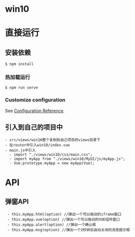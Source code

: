 # win10

# 直接运行
## 安装依赖
```
$ npm install
```

### 热加载运行
```
$ npm run serve
```

### Customize configuration
See [Configuration Reference](https://cli.vuejs.org/config/).

## 引入到自己的项目中
```
- src/views/win10整个复制到自己项目的views目录下
- 在router中引入win10/index.vue
- main.js中引入
  - import "./views/win10/css/main.css";
  - import myApp from "./views/win10/MyUI/js/myApp.js";
  - Vue.prototype.myApp = new myApp(Vue);
```
# API
## 弹窗API
```
 - this.myApp.html(option) //弹出一个可以拖动的iframe窗口
 - this.myApp.vue(option) //弹出一个可以拖动的VUE组件窗口
 - this.myApp.alert(option) //弹出一个确认框
 - this.myApp.msg(option) //弹出一个2秒钟后自动关闭的消息提示框
```
